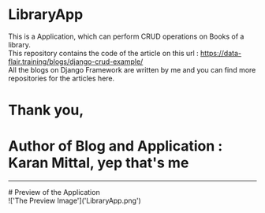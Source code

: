# LibraryApp
This is a Application, which can perform CRUD operations on Books of a library. <br>
This repository contains the code of the article on this url : https://data-flair.training/blogs/django-crud-example/<br>
All the blogs on Django Framework are written by me and you can find more repositories for the articles here. 
# Thank you,
# Author of Blog and Application : Karan Mittal, yep that's me
<hr>
# Preview of the Application <br>
!['The Preview Image']('LibraryApp.png')
